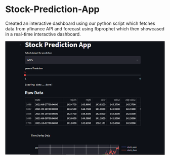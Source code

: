 # Stock-Prediction-App

Created an interactive dashboard using our python script which fetches data from yfinance API and forecast 
using fbprophet which then showcased in a real-time interactive dashboard.</br>

![Screenshot of the App](stocks.PNG)

